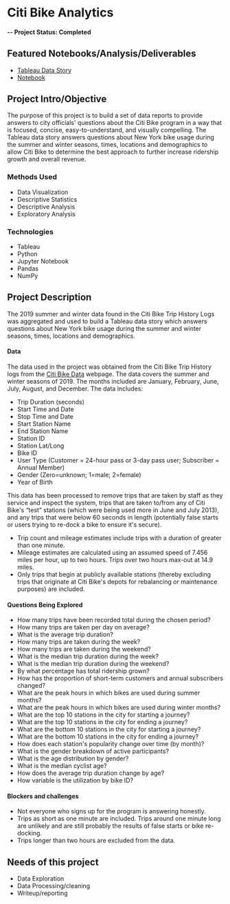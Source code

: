 # Citi Bike Analytics

#### -- Project Status: Completed

## Featured Notebooks/Analysis/Deliverables
* [Tableau Data Story](https://public.tableau.com/profile/jasonzelaya#!/vizhome/CitiBikeAnalytics2_15882072724920/CitiBikeStory?publish=yes)
* [Notebook](https://github.com/jasonzelaya/Citi-Bike-Analytics/blob/master/citi_bike_data_aggregation.ipynb)

## Project Intro/Objective
The purpose of this project is to build a set of data reports to provide answers to city officials' questions about the Citi Bike program in a way that is focused, concise, easy-to-understand, and visually compelling. The Tableau data story answers questions about New York bike usage during the summer and winter seasons, times, locations and demographics to allow Citi Bike to determine the best approach to further increase ridership growth and overall revenue.

### Methods Used
* Data Visualization
* Descriptive Statistics
* Descriptive Analysis
* Exploratory Analysis

### Technologies
* Tableau
* Python
* Jupyter Notebook
* Pandas
* NumPy

## Project Description
The 2019 summer and winter data found in the Citi Bike Trip History Logs was aggregated and used to build a Tableau data story which answers questions about New York bike usage during the summer and winter seasons, times, locations and demographics.

#### Data
The data used in the project was obtained from the Citi Bike Trip History logs from the [Citi Bike Data](https://www.citibikenyc.com/system-data) webpage. The data covers the summer and winter seasons of 2019. The months included are January, February, June, July, August, and December. The data includes:
* Trip Duration (seconds)
* Start Time and Date
* Stop Time and Date
* Start Station Name
* End Station Name
* Station ID
* Station Lat/Long
* Bike ID
* User Type (Customer = 24-hour pass or 3-day pass user; Subscriber = Annual Member)
* Gender (Zero=unknown; 1=male; 2=female)
* Year of Birth

This data has been processed to remove trips that are taken by staff as they service and inspect the system, trips that are taken to/from any of Citi Bike's “test” stations (which were being used more in June and July 2013), and any trips that were below 60 seconds in length (potentially false starts or users trying to re-dock a bike to ensure it's secure).
* Trip count and mileage estimates include trips with a duration of greater than one minute.
* Mileage estimates are calculated using an assumed speed of 7.456 miles per hour, up to two hours. Trips over two hours max-out at 14.9 miles.
* Only trips that begin at publicly available stations (thereby excluding trips that originate at Citi Bike's depots for rebalancing or maintenance purposes) are included.

#### Questions Being Explored
* How many trips have been recorded total during the chosen period?
* How many trips are taken per day on average?
* What is the average trip duration?
* How many trips are taken during the week?
* How many trips are taken during the weekend?
* What is the median trip duration during the week?
* What is the median trip duration during the weekend?
* By what percentage has total ridership grown?
* How has the proportion of short-term customers and annual subscribers changed?
* What are the peak hours in which bikes are used during summer months?
* What are the peak hours in which bikes are used during winter months?
* What are the top 10 stations in the city for starting a journey? 
* What are the top 10 stations in the city for ending a journey?
* What are the bottom 10 stations in the city for starting a journey? 
* What are the bottom 10 stations in the city for ending a journey?
* How does each station's popularity change over time (by month)?
* What is the gender breakdown of active participants?
* What is the age distribution by gender?
* What is the median cyclist age?
* How does the average trip duration change by age?
* How variable is the utilization by bike ID?   

#### Blockers and challenges
* Not everyone who signs up for the program is answering honestly.
* Trips as short as one minute are included. Trips around one minute long are unlikely and are still probably the results of false starts or bike re-docking.
* Trips longer than two hours are excluded from the data.

## Needs of this project
* Data Exploration
* Data Processing/cleaning
* Writeup/reporting